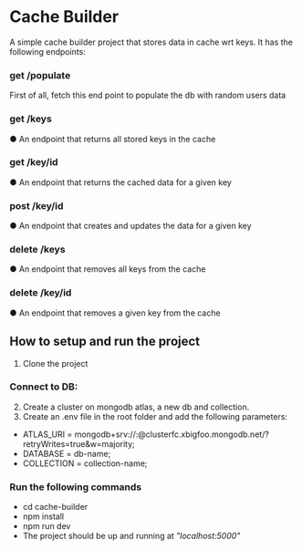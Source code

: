 # Cache Builder
A simple cache builder project that stores data in cache wrt keys. 
It has the following endpoints:

### get /populate
 First of all, fetch this end point to populate the db with random users data

### get /keys 
● An endpoint that returns all stored keys in the cache

### get /key/id
● An endpoint that returns the cached data for a given key

### post /key/id
● An endpoint that creates and updates the data for a given key

### delete /keys
● An endpoint that removes all keys from the cache

### delete /key/id
● An endpoint that removes a given key from the cache

## How to setup and run the project

1. Clone the project

 ### Connect to DB:
2.  Create a cluster on mongodb atlas, a new db and collection.
3. Create an .env file in the root folder and add the following parameters:
- ATLAS_URI = mongodb+srv://<username>:<password>@clusterfc.xbigfoo.mongodb.net/?retryWrites=true&w=majority;
- DATABASE = db-name; 
- COLLECTION = collection-name; 

### Run the following commands
- cd cache-builder 
- npm install
- npm run dev
- The project should be up and running at _"localhost:5000"_


